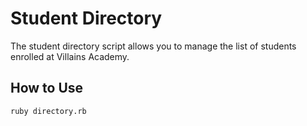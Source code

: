 # Student Directory #

The student directory script allows you to manage the list of students enrolled at Villains Academy.

## How to Use ##

```shell
ruby directory.rb
```  
